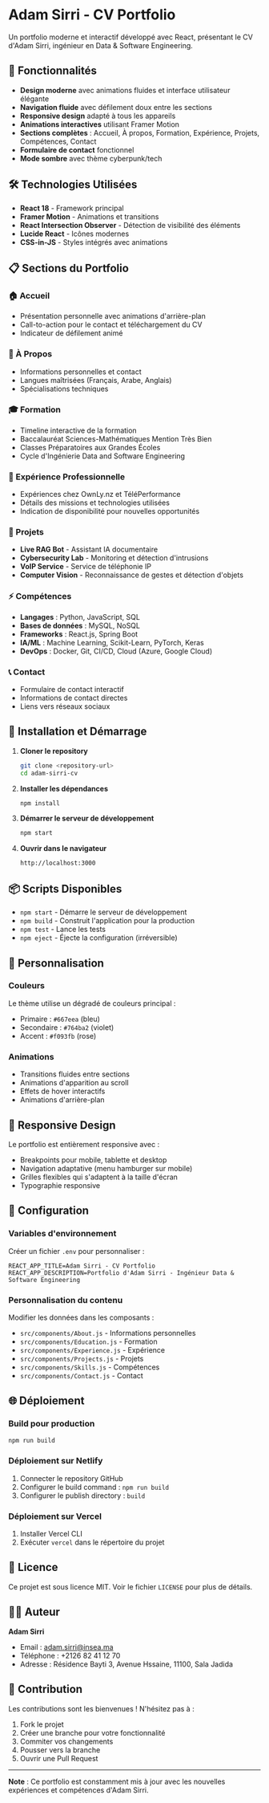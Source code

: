 # Adam Sirri - CV Portfolio

Un portfolio moderne et interactif développé avec React, présentant le CV d'Adam Sirri, ingénieur en Data & Software Engineering.

## 🚀 Fonctionnalités

- **Design moderne** avec animations fluides et interface utilisateur élégante
- **Navigation fluide** avec défilement doux entre les sections
- **Responsive design** adapté à tous les appareils
- **Animations interactives** utilisant Framer Motion
- **Sections complètes** : Accueil, À propos, Formation, Expérience, Projets, Compétences, Contact
- **Formulaire de contact** fonctionnel
- **Mode sombre** avec thème cyberpunk/tech

## 🛠️ Technologies Utilisées

- **React 18** - Framework principal
- **Framer Motion** - Animations et transitions
- **React Intersection Observer** - Détection de visibilité des éléments
- **Lucide React** - Icônes modernes
- **CSS-in-JS** - Styles intégrés avec animations

## 📋 Sections du Portfolio

### 🏠 Accueil
- Présentation personnelle avec animations d'arrière-plan
- Call-to-action pour le contact et téléchargement du CV
- Indicateur de défilement animé

### 👤 À Propos
- Informations personnelles et contact
- Langues maîtrisées (Français, Arabe, Anglais)
- Spécialisations techniques

### 🎓 Formation
- Timeline interactive de la formation
- Baccalauréat Sciences-Mathématiques Mention Très Bien
- Classes Préparatoires aux Grandes Écoles
- Cycle d'Ingénierie Data and Software Engineering

### 💼 Expérience Professionnelle
- Expériences chez OwnLy.nz et TéléPerformance
- Détails des missions et technologies utilisées
- Indication de disponibilité pour nouvelles opportunités

### 🚀 Projets
- **Live RAG Bot** - Assistant IA documentaire
- **Cybersecurity Lab** - Monitoring et détection d'intrusions
- **VoIP Service** - Service de téléphonie IP
- **Computer Vision** - Reconnaissance de gestes et détection d'objets

### ⚡ Compétences
- **Langages** : Python, JavaScript, SQL
- **Bases de données** : MySQL, NoSQL
- **Frameworks** : React.js, Spring Boot
- **IA/ML** : Machine Learning, Scikit-Learn, PyTorch, Keras
- **DevOps** : Docker, Git, CI/CD, Cloud (Azure, Google Cloud)

### 📞 Contact
- Formulaire de contact interactif
- Informations de contact directes
- Liens vers réseaux sociaux

## 🚀 Installation et Démarrage

1. **Cloner le repository**
   ```bash
   git clone <repository-url>
   cd adam-sirri-cv
   ```

2. **Installer les dépendances**
   ```bash
   npm install
   ```

3. **Démarrer le serveur de développement**
   ```bash
   npm start
   ```

4. **Ouvrir dans le navigateur**
   ```
   http://localhost:3000
   ```

## 📦 Scripts Disponibles

- `npm start` - Démarre le serveur de développement
- `npm build` - Construit l'application pour la production
- `npm test` - Lance les tests
- `npm eject` - Éjecte la configuration (irréversible)

## 🎨 Personnalisation

### Couleurs
Le thème utilise un dégradé de couleurs principal :
- Primaire : `#667eea` (bleu)
- Secondaire : `#764ba2` (violet)
- Accent : `#f093fb` (rose)

### Animations
- Transitions fluides entre sections
- Animations d'apparition au scroll
- Effets de hover interactifs
- Animations d'arrière-plan

## 📱 Responsive Design

Le portfolio est entièrement responsive avec :
- Breakpoints pour mobile, tablette et desktop
- Navigation adaptative (menu hamburger sur mobile)
- Grilles flexibles qui s'adaptent à la taille d'écran
- Typographie responsive

## 🔧 Configuration

### Variables d'environnement
Créer un fichier `.env` pour personnaliser :
```
REACT_APP_TITLE=Adam Sirri - CV Portfolio
REACT_APP_DESCRIPTION=Portfolio d'Adam Sirri - Ingénieur Data & Software Engineering
```

### Personnalisation du contenu
Modifier les données dans les composants :
- `src/components/About.js` - Informations personnelles
- `src/components/Education.js` - Formation
- `src/components/Experience.js` - Expérience
- `src/components/Projects.js` - Projets
- `src/components/Skills.js` - Compétences
- `src/components/Contact.js` - Contact

## 🌐 Déploiement

### Build pour production
```bash
npm run build
```

### Déploiement sur Netlify
1. Connecter le repository GitHub
2. Configurer le build command : `npm run build`
3. Configurer le publish directory : `build`

### Déploiement sur Vercel
1. Installer Vercel CLI
2. Exécuter `vercel` dans le répertoire du projet

## 📄 Licence

Ce projet est sous licence MIT. Voir le fichier `LICENSE` pour plus de détails.

## 👨‍💻 Auteur

**Adam Sirri**
- Email : adam.sirri@insea.ma
- Téléphone : +2126 82 41 12 70
- Adresse : Résidence Bayti 3, Avenue Hssaine, 11100, Sala Jadida

## 🤝 Contribution

Les contributions sont les bienvenues ! N'hésitez pas à :
1. Fork le projet
2. Créer une branche pour votre fonctionnalité
3. Commiter vos changements
4. Pousser vers la branche
5. Ouvrir une Pull Request

---

**Note** : Ce portfolio est constamment mis à jour avec les nouvelles expériences et compétences d'Adam Sirri.
